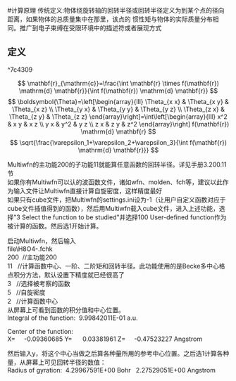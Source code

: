 #计算原理 
传统定义:物体绕旋转轴的回转半径或回转半径定义为到某个点的径向距离，如果物体的总质量集中在那里，该点的 惯性矩与物体的实际质量分布相同。推广到电子束缚在受限环境中的描述符或者展现方式 
## 定义

^7c4309

$$
\mathbf{r}_{\mathrm{c}}=\frac{\int \mathbf{r} \times f(\mathbf{r}) \mathrm{d} \mathbf{r}}{\int f(\mathbf{r}) \mathrm{d} \mathbf{r}}
$$
$$
\boldsymbol{\Theta}=\left[\begin{array}{lll}
\Theta_{x x} & \Theta_{x y} & \Theta_{x z} \\
\Theta_{y x} & \Theta_{y y} & \Theta_{y z} \\
\Theta_{z x} & \Theta_{z y} & \Theta_{z z}
\end{array}\right]=\int\left[\begin{array}{lll}
x^2 & x y & x z \\
y x & y^2 & y z \\
z x & z y & z^2
\end{array}\right] f(\mathbf{r}) \mathrm{d} \mathbf{r}
$$
$$
\sqrt{\frac{\varepsilon_1+\varepsilon_2+\varepsilon_3}{\int f(\mathbf{r}) \mathrm{d} \mathbf{r}}}
$$

Multiwfn的主功能200的子功能11就能算任意函数的回转半径。详见手册3.200.11节  
如果你有Multiwfn可以认的波函数文件，诸如wfn、molden、fch等，建议以此作为输入文件让Multiwfn直接计算自旋密度，这样精度最好  
如果只有cube文件，把Multiwfn的settings.ini设为-1（让用户自定义函数对应于cube文件插值得到的函数），然后用Multiwfn载入cube文件，进入上述功能，选择"3 Select the function to be studied"并选择100 User-defined function作为被计算的函数。然后选1开始计算。

启动Multiwfn，然后输入  
file\H8O4-.fchk  
200  //主功能200  
11   //计算函数中心、一阶、二阶矩和回转半径。此功能使用的是Becke多中心格点积分方法，默认设置下精度就已经很高了  
3   //选择被考察的函数  
5   //自旋密度  
2   //计算函数中心  
从屏幕上可看到函数的积分值和中心位置。  
Integral of the function:  9.99842011E-01 a.u.

Center of the function:  
X=     -0.09360685 Y=      0.03381961 Z=     -0.47523227 Angstrom

然后输入y，将这个中心当做之后算各种量所用的参考中心位置。之后选1计算各种量，从屏幕上可见回转半径的数值：  
Radius of gyration:  4.29967591E+00 Bohr   2.27529051E+00 Angstrom